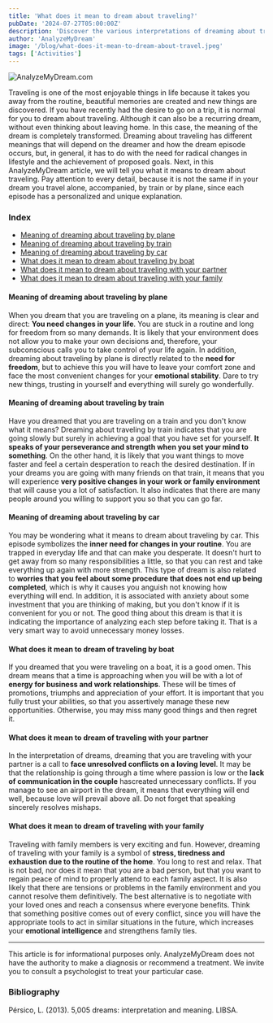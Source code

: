 ```yaml
---
title: 'What does it mean to dream about traveling?'
pubDate: '2024-07-27T05:00:00Z'
description: 'Discover the various interpretations of dreaming about traveling, from the need for radical changes in life to achieving proposed goals.'
author: 'AnalyzeMyDream'
image: '/blog/what-does-it-mean-to-dream-about-travel.jpeg'
tags: ['Activities']
---
```


![AnalyzeMyDream.com](/blog/what-does-it-mean-to-dream-about-travel.jpeg)

Traveling is one of the most enjoyable things in life because it takes you away from the routine, beautiful memories are created and new things are discovered. If you have recently had the desire to go on a trip, it is normal for you to dream about traveling. Although it can also be a recurring dream, without even thinking about leaving home. In this case, the meaning of the dream is completely transformed. Dreaming about traveling has different meanings that will depend on the dreamer and how the dream episode occurs, but, in general, it has to do with the need for radical changes in lifestyle and the achievement of proposed goals. Next, in this AnalyzeMyDream article, we will tell you what it means to dream about traveling. Pay attention to every detail, because it is not the same if in your dream you travel alone, accompanied, by train or by plane, since each episode has a personalized and unique explanation.

### Index

- [Meaning of dreaming about traveling by plane](#meaning-of-dreaming-about-traveling-by-plane)
- [Meaning of dreaming about traveling by train](#meaning-of-dreaming-about-traveling-by-train)
- [Meaning of dreaming about traveling by car](#meaning-of-dreaming-about-traveling-by-car)
- [What does it mean to dream about traveling by boat](#what-does-it-mean-to-dream-about-traveling-by-boat)
- [What does it mean to dream about traveling with your partner](#what-does-it-mean-to-dream-about-traveling-with-your-partner)
- [What does it mean to dream about traveling with your family](#what-does-it-mean-to-dream-about-traveling-with-your-family)

#### Meaning of dreaming about traveling by plane

When you dream that you are traveling on a plane, its meaning is clear and direct: **You need changes in your life**. You are stuck in a routine and long for freedom from so many demands. It is likely that your environment does not allow you to make your own decisions and, therefore, your subconscious calls you to take control of your life again. In addition, dreaming about traveling by plane is directly related to the **need for freedom**, but to achieve this you will have to leave your comfort zone and face the most convenient changes for your **emotional stability**. Dare to try new things, trusting in yourself and everything will surely go wonderfully.

#### Meaning of dreaming about traveling by train

Have you dreamed that you are traveling on a train and you don't know what it means? Dreaming about traveling by train indicates that you are going slowly but surely in achieving a goal that you have set for yourself. **It speaks of your perseverance and strength when you set your mind to something**. On the other hand, it is likely that you want things to move faster and feel a certain desperation to reach the desired destination. If in your dreams you are going with many friends on that train, it means that you will experience **very positive changes in your work or family environment** that will cause you a lot of satisfaction. It also indicates that there are many people around you willing to support you so that you can go far.

#### Meaning of dreaming about traveling by car

You may be wondering what it means to dream about traveling by car. This episode symbolizes the **inner need for changes in your routine**. You are trapped in everyday life and that can make you desperate. It doesn't hurt to get away from so many responsibilities a little, so that you can rest and take everything up again with more strength. This type of dream is also related to **worries that you feel about some procedure that does not end up being completed**, which is why it causes you anguish not knowing how everything will end. In addition, it is associated with anxiety about some investment that you are thinking of making, but you don't know if it is convenient for you or not. The good thing about this dream is that it is indicating the importance of analyzing each step before taking it. That is a very smart way to avoid unnecessary money losses.

#### What does it mean to dream of traveling by boat

If you dreamed that you were traveling on a boat, it is a good omen. This dream means that a time is approaching when you will be with a lot of **energy for business and work relationships**. These will be times of promotions, triumphs and appreciation of your effort. It is important that you fully trust your abilities, so that you assertively manage these new opportunities. Otherwise, you may miss many good things and then regret it.

#### What does it mean to dream of traveling with your partner

In the interpretation of dreams, dreaming that you are traveling with your partner is a call to **face unresolved conflicts on a loving level**. It may be that the relationship is going through a time where passion is low or the **lack of communication in the couple** hascreated unnecessary conflicts. If you manage to see an airport in the dream, it means that everything will end well, because love will prevail above all. Do not forget that speaking sincerely resolves mishaps.

#### What does it mean to dream of traveling with your family

Traveling with family members is very exciting and fun. However, dreaming of traveling with your family is a symbol of **stress, tiredness and exhaustion due to the routine of the home**. You long to rest and relax. That is not bad, nor does it mean that you are a bad person, but that you want to regain peace of mind to properly attend to each family aspect. It is also likely that there are tensions or problems in the family environment and you cannot resolve them definitively. The best alternative is to negotiate with your loved ones and reach a consensus where everyone benefits. Think that something positive comes out of every conflict, since you will have the appropriate tools to act in similar situations in the future, which increases your **emotional intelligence** and strengthens family ties.

---

This article is for informational purposes only. AnalyzeMyDream does not have the authority to make a diagnosis or recommend a treatment. We invite you to consult a psychologist to treat your particular case.

### Bibliography

Pérsico, L. (2013). 5,005 dreams: interpretation and meaning. LIBSA.